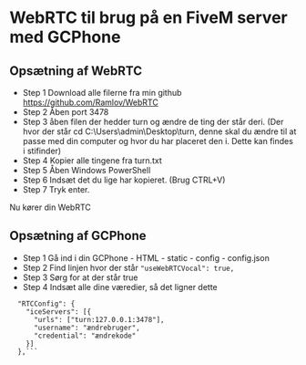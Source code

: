 # WebRTC til brug på en FiveM server med GCPhone

## Opsætning af WebRTC
* Step 1 Download alle filerne fra min github https://github.com/Ramlov/WebRTC
* Step 2 Åben port 3478
* Step 3 åben filen der hedder turn og ændre de ting der står deri. (Der hvor der står cd C:\Users\admin\Desktop\turn, denne skal du ændre til at passe med din computer og hvor du har placeret den i. Dette kan findes i stifinder)
* Step 4 Kopier alle tingene fra turn.txt
* Step 5 Åben Windows PowerShell
* Step 6 Indsæt det du lige har kopieret. (Brug CTRL+V)
* Step 7 Tryk enter.

Nu kører din WebRTC

## Opsætning af GCPhone
* Step 1 Gå ind i din GCPhone - HTML - static - config - config.json
* Step 2 Find linjen hvor der står ```"useWebRTCVocal": true,```
* Step 3 Sørg for at der står true
* Step 4 Indsæt alle dine væredier, så det ligner dette
```  "useWebRTCVocal": true,
  "RTCConfig": {
    "iceServers": [{
      "urls": ["turn:127.0.0.1:3478"],
      "username": "ændrebruger",
      "credential": "ændrekode"
    }]
  },```
 
